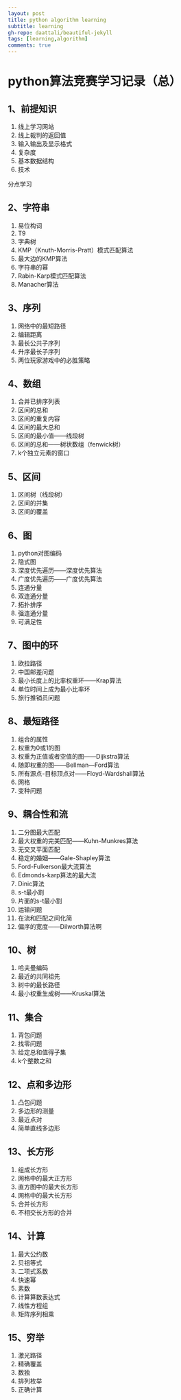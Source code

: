 ```yaml
---
layout: post
title: python algorithm learning
subtitle: learning
gh-repo: daattali/beautiful-jekyll
tags: [learning,algorithm]
comments: true
---
```


# python算法竞赛学习记录（总）

## 1、前提知识
1. 线上学习网站
2. 线上裁判的返回值
3. 输入输出及显示格式
4. 复杂度
5. 基本数据结构
6. 技术

分点学习
## 2、字符串
1. 易位构词
2. T9
3. 字典树
4. KMP（Knuth-Morris-Pratt）模式匹配算法
5. 最大边的KMP算法
6. 字符串的幂
7. Rabin-Karp模式匹配算法
8. Manacher算法

## 3、序列
1. 网络中的最短路径
2. 编辑距离
3. 最长公共子序列
4. 升序最长子序列
5. 两位玩家游戏中的必胜策略

## 4、数组
1. 合并已排序列表
2. 区间的总和
3. 区间的重复内容
4. 区间的最大总和
5. 区间的最小值——线段树
6. 区间的总和——树状数组（fenwick树）
7. k个独立元素的窗口

## 5、区间
1. 区间树（线段树）
2. 区间的并集
3. 区间的覆盖

## 6、图
1. python对图编码
2. 隐式图
3. 深度优先遍历——深度优先算法
4. 广度优先遍历——广度优先算法
5. 连通分量
6. 双连通分量
7. 拓扑排序
8. 强连通分量
9. 可满足性

## 7、图中的环
1. 欧拉路径
2. 中国邮差问题
3. 最小长度上的比率权重环——Krap算法
4. 单位时间上成为最小比率环
5. 旅行推销员问题

## 8、最短路径
1. 组合的属性
2. 权重为0或1的图
3. 权重为正值或者空值的图——Dijkstra算法
4. 随即权重的图——Bellman—Ford算法
5. 所有源点-目标顶点对——Floyd-Wardshall算法
6. 网格
7. 变种问题

## 9、耦合性和流
1. 二分图最大匹配
2. 最大权重的完美匹配——Kuhn-Munkres算法
3. 无交叉平面匹配
4. 稳定的婚姻——Gale-Shapley算法
5. Ford-Fulkerson最大流算法
6. Edmonds-karp算法的最大流
7. Dinic算法
8. s-t最小割
9. 片面的s-t最小割
10. 运输问题
11. 在流和匹配之间化简
12. 偏序的宽度——Dilworth算法啊

## 10、树
1. 哈夫曼编码
2. 最近的共同祖先
3. 树中的最长路径
4. 最小权重生成树——Kruskal算法

## 11、集合
1. 背包问题
2. 找零问题
3. 给定总和值得子集
4. k个整数之和

## 12、点和多边形
1. 凸包问题
2. 多边形的测量
3. 最近点对
4. 简单直线多边形

## 13、长方形
1. 组成长方形
2. 网格中的最大正方形
3. 直方图中的最大长方形
4. 网格中的最大长方形
5. 合并长方形
6. 不相交长方形的合并

## 14、计算
1. 最大公约数
2. 贝祖等式
3. 二项式系数
4. 快速幂
5. 素数
6. 计算算数表达式
7. 线性方程组
8. 矩阵序列相乘

## 15、穷举
1. 激光路径
2. 精确覆盖
3. 数独
4. 排列枚举
5. 正确计算